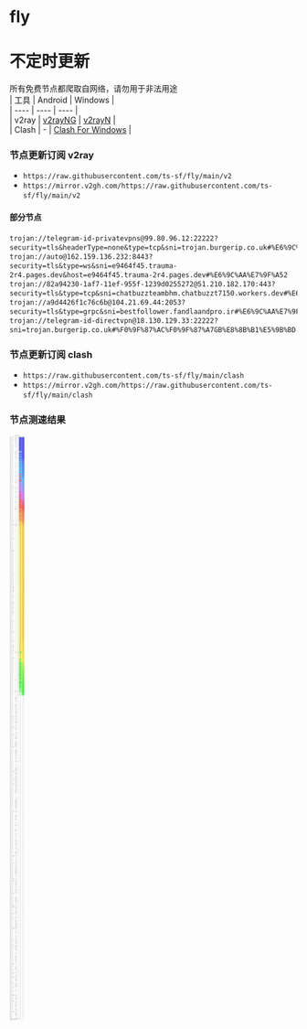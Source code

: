 # fly
# 不定时更新
所有免费节点都爬取自网络，请勿用于非法用途  
|  工具  | Android  | Windows  |  
|  ----  | ----   | ----  |  
| v2ray  | [v2rayNG](https://github.com/2dust/v2rayNG/releases) | [v2rayN](https://github.com/2dust/v2rayN/releases) |  
| Clash  | - | [Clash For Windows](https://github.com/2dust/clashN/releases) | 
  
### 节点更新订阅  v2ray
- `https://raw.githubusercontent.com/ts-sf/fly/main/v2`  
- `https://mirror.v2gh.com/https://raw.githubusercontent.com/ts-sf/fly/main/v2`  

#### 部分节点  
``` 
trojan://telegram-id-privatevpns@99.80.96.12:22222?security=tls&headerType=none&type=tcp&sni=trojan.burgerip.co.uk#%E6%9C%AA%E7%9F%A5%2023.7MB%2Fs
trojan://auto@162.159.136.232:8443?security=tls&type=ws&sni=e9464f45.trauma-2r4.pages.dev&host=e9464f45.trauma-2r4.pages.dev#%E6%9C%AA%E7%9F%A52
trojan://82a94230-1af7-11ef-955f-1239d0255272@51.210.182.170:443?security=tls&type=tcp&sni=chatbuzzteambhm.chatbuzzt7150.workers.dev#%E6%9C%AA%E7%9F%A53
trojan://a9d4426f1c76c6b@104.21.69.44:2053?security=tls&type=grpc&sni=bestfollower.fandlaandpro.ir#%E6%9C%AA%E7%9F%A54
trojan://telegram-id-directvpn@18.130.129.33:22222?sni=trojan.burgerip.co.uk#%F0%9F%87%AC%F0%9F%87%A7GB%E8%8B%B1%E5%9B%BD
```
### 节点更新订阅  clash
- `https://raw.githubusercontent.com/ts-sf/fly/main/clash`  
- `https://mirror.v2gh.com/https://raw.githubusercontent.com/ts-sf/fly/main/clash`  

### 节点测速结果
![image](traffic.png)
